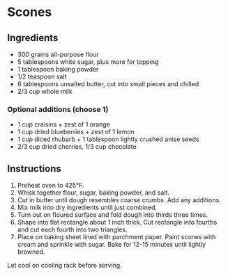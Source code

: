 # Scones

## Ingredients

- 300 grams all-purpose flour
- 5 tablespoons white sugar, plus more for topping
- 1 tablespoon baking powder
- 1/2 teaspoon salt
- 6 tablespoons unsalted butter, cut into small pieces and chilled
- 2/3 cup whole milk

### Optional additions (choose 1)

- 1 cup craisins + zest of 1 orange
- 1 cup dried blueberries + zest of 1 lemon
- 1 cup diced rhubarb + 1 tablespoon lightly crushed anise seeds
- 2/3 cup dried cherries, 1/3 cup chocolate

## Instructions

1. Preheat oven to 425°F.
2. Whisk together flour, sugar, baking powder, and salt.
3. Cut in butter until dough resembles coarse crumbs. Add any additions.
4. Mix milk into dry ingredients until just combined.
5. Turn out on floured surface and fold dough into thirds three times.
6. Shape into flat rectangle about 1 inch thick. Cut rectangle into fourths and cut each fourth into two triangles.
7. Place on baking sheet lined with parchment paper. Paint scones with cream and sprinkle with sugar. Bake for 12-15 minutes until lightly browned.

Let cool on cooling rack before serving.
